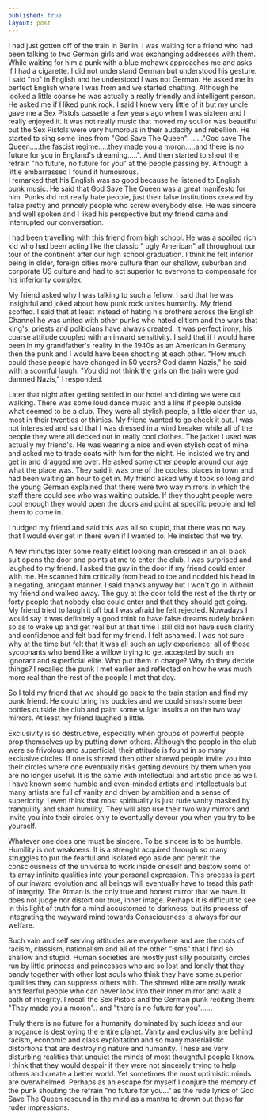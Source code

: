 ```yaml
---
published: true
layout: post
---
```


I had just gotten off of the train in Berlin.  I was waiting for a friend who had been talking to two German girls and was exchanging addresses with them.  While waiting for him a punk with a blue mohawk approaches me and asks if I had a cigarette.  I did not understand German but understood his gesture.  I said "no" in English and he understood I was not German.  He asked me in perfect English where I was from and we started chatting.  Although he looked a little coarse he was actually a really friendly and intelligent person.  He asked me if I liked punk rock.  I said I knew very little of it but my uncle gave me a Sex Pistols cassette a few years ago when I was sixteen and I really enjoyed it.  It was not really music that moved my soul or was beautiful but the Sex Pistols were very humorous in their audacity and rebellion.  He started to sing some lines from "God Save The Queen". ......"God save The Queen.....the fascist regime.....they made you a moron.....and there is no future for you in England's dreaming.....". And then started to shout the refrain "no future, no future for you" at the people passing by.  Although a little embarrassed I found it humourous.  
I remarked that his English was so good because he listened to English punk music.  He said that God Save The Queen was a great manifesto for him.  Punks did not really  hate people, just their false institutions created by false pretty and princely people who screw everybody else.  He was sincere and well spoken and I liked his perspective but my friend came and interrupted our conversation.  

I had been travelling with this friend from high school.  He was a spoiled rich kid who had been acting like the classic " ugly American" all throughout our tour of the continent after our high school graduation.  I think he felt inferior being in older, foreign cities more culture than our shallow, suburban and corporate US culture and had to act superior to everyone to compensate for his inferiority complex.

My friend asked why I was talking to such a fellow.  I said that he was insightful and joked about how punk rock unites humanity.  My friend scoffed.  I said that at least instead of hating his brothers across the English Channel he was united with other punks who hated elitism and the wars that king's, priests and politicians have always created.  It was perfect irony, his coarse attitude coupled with an inward sensitivity.  I said that if I would have been in my grandfather's reality in the 1940s as an American in Germany then the punk and I would have been shooting at each other. "How much could these people have changed in 50 years?  God damn Nazis," he said with a scornful laugh.  "You did not think the girls on the train were god damned Nazis," I responded.

Later that night after getting settled in our hotel and dining we were out walking.  There was some loud dance music and a line if people outside what seemed to be a club.  They were all stylish people, a little older than us, most in their twenties or thirties.  My friend wanted to go check it out.  I was not interested and said that I was dressed in a wind breaker while all of the people they were all decked out in really cool clothes.  The jacket I used was actually my friend's.  He was wearing a nice and even stylish coat of mine and asked me to trade coats with him for the night.  He insisted we try and get in and dragged me over.  He asked some other people around our age what the place was.  They said it was one of the coolest places in town and had been waiting an hour to get in.  My friend asked why it took so long and the young German explained that there were two way mirrors in which the staff there could see who was waiting outside.  If they thought people were cool enough they would open the doors and point at specific people and tell them to come in.  

I nudged my friend and said this was all so stupid, that there was no way that I would ever get in there even if I wanted to.  He insisted that we try.  

A few minutes later some really elitist looking man dressed in an all black suit opens the door and points at me to enter the club.  I was surprised and laughed to my friend.  I asked the guy in the door if my friend could enter with me.  He scanned him critically from head to toe and nodded his head in a negating, arrogant manner.  I said thanks anyway but I won't go in without my friend and walked away.  The guy at the door told the rest of the thirty or forty people that nobody else could enter and that they should get going.
My friend tried to laugh it off but I was afraid he felt rejected.  Nowadays I would say it was definitely a good think to have false dreams rudely broken so as to wake up and get real but at that time I still did not have such clarity and confidence and felt bad for my friend.  I felt ashamed.  I  was not sure why at the time but felt that it was all such an ugly experience; all of those sycophants who bend like a willow trying to get accepted by such an ignorant and superficial elite.  Who put them in charge?  Why do they decide things?  I recalled the punk I met earlier and reflected on how he was much more real than the rest of the people I met that day.  

So I told my friend that we should go back to the train station and find my punk friend.  He could bring his buddies and we could smash some beer bottles outside the club and paint some vulgar insults a on the two way mirrors.  At least my friend laughed a little.

Exclusivity is so destructive, especially when groups of powerful people prop themselves up by putting down others.  Although the people in the club were so frivolous and superficial, their attitude is found in so many exclusive circles.  If one is shrewd then other shrewd people invite you into their circles where one eventually risks getting devours by them when you are no longer useful.  It is the same with intellectual and artistic pride as well.  I have known some humble and even-minded artists and intellectuals but many artists are full of vanity and driven by ambition and a sense of superiority.   I even think that most spirituality is just rude vanity masked by tranquility and sham humility.  They will also use their two way mirrors and invite you into their circles only to eventually devour you when you try to be yourself.

Whatever one does one must be sincere.  To be sincere is to be humble.  Humility is not weakness.  It is a strenght acquired through so many struggles to put the fearful and isolated ego aside and permit the consciousness of the universe to work inside oneself and bestow some of its array infinite qualities into your personal expression.  This process is part of our inward evolution and all beings will eventually have to tread this path of integrity.  The Atman is the only true and honest mirror that we have.  It does not judge nor distort our true, inner image.  Perhaps it is difficult to see in this light of truth for a mind accustomed to darkness, but its process of integrating the wayward mind towards Consciousness is always for our welfare.  

Such vain and self serving attitudes are everywhere and are the roots of racism, classism, nationalism and all of the other "isms" that I find so shallow and stupid.  Human societies are mostly just silly popularity circles run by little princess and princesses who are so lost and lonely that they bandy together with other lost souls who think they have some superior qualities they can suppress others with.  The shrewd elite are really weak and fearful people who can never look into their inner mirror and walk a path of integrity.  I recall the Sex Pistols and the German punk reciting them:  "They made you a moron".. and "there is no future for you"......  

Truly there is no future for a humanity dominated by such ideas and our arrogance is destroying the entire planet.  Vanity and exclusivity are behind racism, economic and class exploitation and so many materialistic distortions that are destroying nature and humanity.  These are very disturbing realities that unquiet the minds of most thoughtful people I know.  I think that they would despair if they were not sincerely trying to help others and create a better world.  Yet sometimes the most optimistic minds are overwhelmed. Perhaps as an escape for myself I conjure the memory of the punk shouting the refrain "no future for you..." as  the rude lyrics of  God Save The Queen resound in the mind as a mantra to drown out these far ruder impressions.
